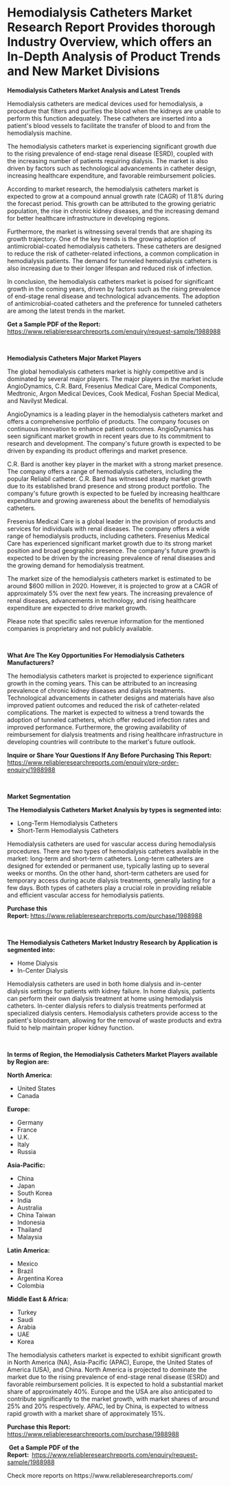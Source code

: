 <p><h1>Hemodialysis Catheters Market Research Report Provides thorough Industry Overview, which offers an In-Depth Analysis of Product Trends and New Market Divisions</h1></p><p><strong>Hemodialysis Catheters Market Analysis and Latest Trends</strong></p>
<p><p>Hemodialysis catheters are medical devices used for hemodialysis, a procedure that filters and purifies the blood when the kidneys are unable to perform this function adequately. These catheters are inserted into a patient's blood vessels to facilitate the transfer of blood to and from the hemodialysis machine.</p><p>The hemodialysis catheters market is experiencing significant growth due to the rising prevalence of end-stage renal disease (ESRD), coupled with the increasing number of patients requiring dialysis. The market is also driven by factors such as technological advancements in catheter design, increasing healthcare expenditure, and favorable reimbursement policies.</p><p>According to market research, the hemodialysis catheters market is expected to grow at a compound annual growth rate (CAGR) of 11.8% during the forecast period. This growth can be attributed to the growing geriatric population, the rise in chronic kidney diseases, and the increasing demand for better healthcare infrastructure in developing regions.</p><p>Furthermore, the market is witnessing several trends that are shaping its growth trajectory. One of the key trends is the growing adoption of antimicrobial-coated hemodialysis catheters. These catheters are designed to reduce the risk of catheter-related infections, a common complication in hemodialysis patients. The demand for tunneled hemodialysis catheters is also increasing due to their longer lifespan and reduced risk of infection.</p><p>In conclusion, the hemodialysis catheters market is poised for significant growth in the coming years, driven by factors such as the rising prevalence of end-stage renal disease and technological advancements. The adoption of antimicrobial-coated catheters and the preference for tunneled catheters are among the latest trends in the market.</p></p>
<p><strong>Get a Sample PDF of the Report:&nbsp;</strong> <a href="https://www.reliableresearchreports.com/enquiry/request-sample/1988988">https://www.reliableresearchreports.com/enquiry/request-sample/1988988</a></p>
<p>&nbsp;</p>
<p><strong>Hemodialysis Catheters Major Market Players</strong></p>
<p><p>The global hemodialysis catheters market is highly competitive and is dominated by several major players. The major players in the market include AngioDynamics, C.R. Bard, Fresenius Medical Care, Medical Components, Medtronic, Argon Medical Devices, Cook Medical, Foshan Special Medical, and Navilyst Medical.</p><p>AngioDynamics is a leading player in the hemodialysis catheters market and offers a comprehensive portfolio of products. The company focuses on continuous innovation to enhance patient outcomes. AngioDynamics has seen significant market growth in recent years due to its commitment to research and development. The company's future growth is expected to be driven by expanding its product offerings and market presence.</p><p>C.R. Bard is another key player in the market with a strong market presence. The company offers a range of hemodialysis catheters, including the popular Reliabil catheter. C.R. Bard has witnessed steady market growth due to its established brand presence and strong product portfolio. The company's future growth is expected to be fueled by increasing healthcare expenditure and growing awareness about the benefits of hemodialysis catheters.</p><p>Fresenius Medical Care is a global leader in the provision of products and services for individuals with renal diseases. The company offers a wide range of hemodialysis products, including catheters. Fresenius Medical Care has experienced significant market growth due to its strong market position and broad geographic presence. The company's future growth is expected to be driven by the increasing prevalence of renal diseases and the growing demand for hemodialysis treatment.</p><p>The market size of the hemodialysis catheters market is estimated to be around $600 million in 2020. However, it is projected to grow at a CAGR of approximately 5% over the next few years. The increasing prevalence of renal diseases, advancements in technology, and rising healthcare expenditure are expected to drive market growth.</p><p>Please note that specific sales revenue information for the mentioned companies is proprietary and not publicly available.</p></p>
<p>&nbsp;</p>
<p><strong>What Are The Key Opportunities For Hemodialysis Catheters Manufacturers?</strong></p>
<p><p>The hemodialysis catheters market is projected to experience significant growth in the coming years. This can be attributed to an increasing prevalence of chronic kidney diseases and dialysis treatments. Technological advancements in catheter designs and materials have also improved patient outcomes and reduced the risk of catheter-related complications. The market is expected to witness a trend towards the adoption of tunneled catheters, which offer reduced infection rates and improved performance. Furthermore, the growing availability of reimbursement for dialysis treatments and rising healthcare infrastructure in developing countries will contribute to the market's future outlook.</p></p>
<p><strong>Inquire or Share Your Questions If Any Before Purchasing This Report:</strong> <a href="https://www.reliableresearchreports.com/enquiry/pre-order-enquiry/1988988">https://www.reliableresearchreports.com/enquiry/pre-order-enquiry/1988988</a></p>
<p>&nbsp;</p>
<p><strong>Market Segmentation</strong></p>
<p><strong>The Hemodialysis Catheters Market Analysis by types is segmented into:</strong></p>
<p><ul><li>Long-Term Hemodialysis Catheters</li><li>Short-Term Hemodialysis Catheters</li></ul></p>
<p><p>Hemodialysis catheters are used for vascular access during hemodialysis procedures. There are two types of hemodialysis catheters available in the market: long-term and short-term catheters. Long-term catheters are designed for extended or permanent use, typically lasting up to several weeks or months. On the other hand, short-term catheters are used for temporary access during acute dialysis treatments, generally lasting for a few days. Both types of catheters play a crucial role in providing reliable and efficient vascular access for hemodialysis patients.</p></p>
<p><strong>Purchase this Report:&nbsp;</strong><a href="https://www.reliableresearchreports.com/purchase/1988988">https://www.reliableresearchreports.com/purchase/1988988</a></p>
<p>&nbsp;</p>
<p><strong>The Hemodialysis Catheters Market Industry Research by Application is segmented into:</strong></p>
<p><ul><li>Home Dialysis</li><li>In-Center Dialysis</li></ul></p>
<p><p>Hemodialysis catheters are used in both home dialysis and in-center dialysis settings for patients with kidney failure. In home dialysis, patients can perform their own dialysis treatment at home using hemodialysis catheters. In-center dialysis refers to dialysis treatments performed at specialized dialysis centers. Hemodialysis catheters provide access to the patient's bloodstream, allowing for the removal of waste products and extra fluid to help maintain proper kidney function.</p></p>
<p>&nbsp;</p>
<p><strong>In terms of Region, the Hemodialysis Catheters Market Players available by Region are:</strong></p>
<p>
    <p> <strong> North America: </strong>
        <ul>
            <li>United States</li>
            <li>Canada</li>
        </ul>
        </p> 
    <p> <strong> Europe: </strong>
        <ul>
            <li>Germany</li>
            <li>France</li>
            <li>U.K.</li>
            <li>Italy</li>
            <li>Russia</li>
        </ul>
        </p> 
    <p> <strong> Asia-Pacific: </strong>
        <ul>
            <li>China</li>
            <li>Japan</li>
            <li>South Korea</li>
            <li>India</li>
            <li>Australia</li>
            <li>China Taiwan</li>
            <li>Indonesia</li>
            <li>Thailand</li>
            <li>Malaysia</li>
        </ul>
        </p> 
    <p> <strong> Latin America: </strong>
        <ul>
            <li>Mexico</li>
            <li>Brazil</li>
            <li>Argentina Korea</li>
            <li>Colombia</li>
        </ul>
        </p> 
    <p> <strong> Middle East & Africa: </strong>
        <ul>
            <li>Turkey</li>
            <li>Saudi</li>
            <li>Arabia</li>
            <li>UAE</li>
            <li>Korea</li>
        </ul>
    </p>
    </p>
<p><p>The hemodialysis catheters market is expected to exhibit significant growth in North America (NA), Asia-Pacific (APAC), Europe, the United States of America (USA), and China. North America is projected to dominate the market due to the rising prevalence of end-stage renal disease (ESRD) and favorable reimbursement policies. It is expected to hold a substantial market share of approximately 40%. Europe and the USA are also anticipated to contribute significantly to the market growth, with market shares of around 25% and 20% respectively. APAC, led by China, is expected to witness rapid growth with a market share of approximately 15%.</p></p>
<p><strong>Purchase this Report: </strong><a href="https://www.reliableresearchreports.com/purchase/1988988">https://www.reliableresearchreports.com/purchase/1988988</a></p>
<p>&nbsp;<strong>Get a Sample PDF of the Report:&nbsp;&nbsp;</strong><a href="https://www.reliableresearchreports.com/enquiry/request-sample/1988988">https://www.reliableresearchreports.com/enquiry/request-sample/1988988</a></p>
<p><strong></strong></p>
<p>Check more reports on https://www.reliableresearchreports.com/</p>